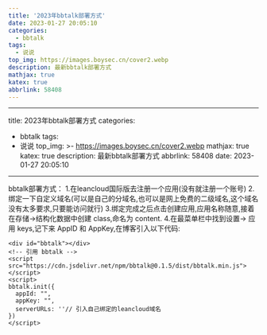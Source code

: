 ```yaml
---
title: '2023年bbtalk部署方式'
date: 2023-01-27 20:05:10
categories: 
  - bbtalk
tags: 
  - 说说
top_img: https://images.boysec.cn/cover2.webp
description: 最新bbtalk部署方式
mathjax: true
katex: true
abbrlink: 58408
---
```

---
title: 2023年bbtalk部署方式
categories: 
  - bbtalk
tags: 
  - 说说
top_img: >-
  https://images.boysec.cn/cover2.webp
mathjax: true
katex: true
description: 最新bbtalk部署方式
abbrlink: 58408
date: 2023-01-27 20:05:10
---
bbtalk部署方式：
1.在leancloud国际版去注册一个应用(没有就注册一个账号)
2.绑定一下自定义域名(可以是自己的分域名,也可以是网上免费的二级域名,这个域名没有太多要求,只要能访问就行)
3.绑定完成之后点击创建应用,应用名称随意,接着在存储→结构化数据中创建 class,命名为 content.
4.在最菜单栏中找到设置-> 应用 keys,记下来 AppID 和 AppKey,在博客引入以下代码:
```<!-- 存放哔哔的容器 -->
<div id="bbtalk"></div>
<!-- 引用 bbtalk -->
<script src="https://cdn.jsdelivr.net/npm/bbtalk@0.1.5/dist/bbtalk.min.js"></script>
<script>
bbtalk.init({
  appId: "",
  appKey: "",
  serverURLs: ''// 引入自己绑定的leancloud域名
})
</script>
```

